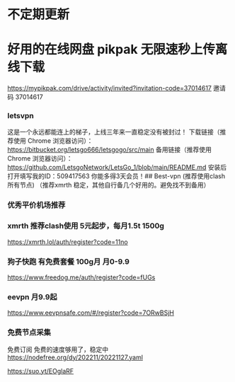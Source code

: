 # 不定期更新

# 好用的在线网盘 pikpak 无限速秒上传离线下载
https://mypikpak.com/drive/activity/invited?invitation-code=37014617
邀请码 37014617
[
](https://mypikpak.com/referral/intro?invite_code=FzChdVzL)
### letsvpn
这是一个永远都能连上的梯子，上线三年来一直稳定没有被封过！
下载链接（推荐使用 Chrome 浏览器访问）：https://bitbucket.org/letsgo666/letsgogo/src/main
备用链接（推荐使用 Chrome 浏览器访问）：https://github.com/LetsgoNetwork/LetsGo_1/blob/main/README.md
安装后打开填写我的ID：509417563  你能多得3天会员！## Best-vpn (推荐使用clash所有节点)
（推荐xmrth 稳定，其他自行备几个好用的。避免找不到备用）
### 优秀平价机场推荐

### xmrth 推荐clash使用 5元起步，每月1.5t 1500g
https://xmrth.lol/auth/register?code=11no

### 狗子快跑 有免费套餐 100g月 月0-9.9
https://www.freedog.me/auth/register?code=fUGs

### eevpn  月9.9起
https://www.eevpnsafe.com/#/register?code=7ORwBSjH

### 免费节点采集
免费订阅
免费的速度够用了，稳定中
https://nodefree.org/dy/202211/20221127.yaml

https://suo.yt/EOglaRF

